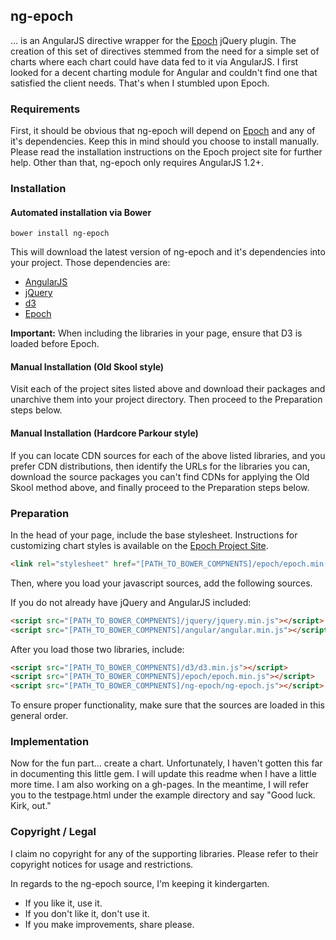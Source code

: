 ## ng-epoch

... is an AngularJS directive wrapper for the [Epoch](https://github.com/fastly/epoch)
jQuery plugin. The creation of this set of directives stemmed from the need for
a simple set of charts where each chart could have data fed to it via AngularJS.
I first looked for a decent charting module for Angular and couldn't find one
that satisfied the client needs. That's when I stumbled upon Epoch.

### Requirements

First, it should be obvious that ng-epoch will depend on [Epoch](https://github.com/fastly/epoch)
and any of it's dependencies. Keep this in mind should you choose to install
manually. Please read the installation instructions on the Epoch project site
for further help. Other than that, ng-epoch only requires AngularJS 1.2+.

### Installation

#### Automated installation via Bower

```
bower install ng-epoch
```

This will download the latest version of ng-epoch and it's dependencies into
your project. Those dependencies are:

* [AngularJS](https://angularjs.org/)
* [jQuery](http://jquery.com/)
* [d3](https://github.com/mbostock/d3)
* [Epoch](https://github.com/fastly/epoch)

**Important:** When including the libraries in your page, ensure that D3 is
loaded before Epoch.

#### Manual Installation (Old Skool style)

Visit each of the project sites listed above and download their packages and
unarchive them into your project directory. Then proceed to the Preparation
steps below.

#### Manual Installation (Hardcore Parkour style)

If you can locate CDN sources for each of the above listed libraries, and you
prefer CDN distributions, then identify the URLs for the libraries you can,
download the source packages you can't find CDNs for applying the Old Skool
method above, and finally proceed to the Preparation steps below.

### Preparation

In the head of your page, include the base stylesheet. Instructions for customizing
chart styles is available on the [Epoch Project Site](http://fastly.github.io/epoch).

```html
<link rel="stylesheet" href="[PATH_TO_BOWER_COMPNENTS]/epoch/epoch.min.css" />
```

Then, where you load your javascript sources, add the following sources.

If you do not already have jQuery and AngularJS included:

```html
<script src="[PATH_TO_BOWER_COMPNENTS]/jquery/jquery.min.js"></script>
<script src="[PATH_TO_BOWER_COMPNENTS]/angular/angular.min.js"></script>
```

After you load those two libraries, include:

```html
<script src="[PATH_TO_BOWER_COMPNENTS]/d3/d3.min.js"></script>
<script src="[PATH_TO_BOWER_COMPNENTS]/epoch/epoch.min.js"></script>
<script src="[PATH_TO_BOWER_COMPNENTS]/ng-epoch/ng-epoch.js"></script>
```

To ensure proper functionality, make sure that the sources are loaded in this
general order.

### Implementation

Now for the fun part... create a chart. Unfortunately, I haven't gotten this far
in documenting this little gem. I will update this readme when I have a little
more time. I am also working on a gh-pages. In the meantime, I will refer you
to the testpage.html under the example directory and say "Good luck. Kirk, out."

### Copyright / Legal

I claim no copyright for any of the supporting libraries. Please refer to their
copyright notices for usage and restrictions.

In regards to the ng-epoch source, I'm keeping it kindergarten.

* If you like it, use it.
* If you don't like it, don't use it.
* If you make improvements, share please.

